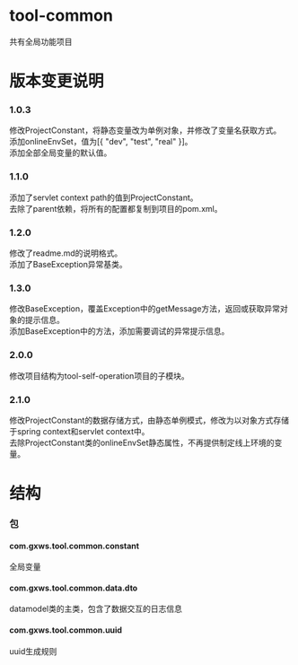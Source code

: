 tool-common
===========

共有全局功能项目

# 版本变更说明
### 1.0.3
修改ProjectConstant，将静态变量改为单例对象，并修改了变量名获取方式。<br>
添加onlineEnvSet，值为[{ "dev", "test", "real" }]。<br>
添加全部全局变量的默认值。<br>

### 1.1.0
添加了servlet context path的值到ProjectConstant。<br>
去除了parent依赖，将所有的配置都复制到项目的pom.xml。<br>

### 1.2.0
修改了readme.md的说明格式。<br>
添加了BaseException异常基类。<br>

### 1.3.0
修改BaseException，覆盖Exception中的getMessage方法，返回或获取异常对象的提示信息。<br>
添加BaseException中的方法，添加需要调试的异常提示信息。<br>

### 2.0.0
修改项目结构为tool-self-operation项目的子模块。<br>

### 2.1.0
修改ProjectConstant的数据存储方式，由静态单例模式，修改为以对象方式存储于spring context和servlet context中。<br>
去除ProjectConstant类的onlineEnvSet静态属性，不再提供制定线上环境的变量。<br>

# 结构
### 包
#### com.gxws.tool.common.constant 
全局变量

#### com.gxws.tool.common.data.dto
datamodel类的主类，包含了数据交互的日志信息

#### com.gxws.tool.common.uuid
uuid生成规则